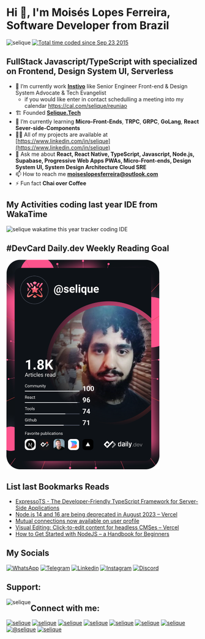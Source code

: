# Hi 👋, I&#39;m Mois&eacute;s Lopes Ferreira, Software Developer from Brazil
<p><img alt="selique" src="https://komarev.com/ghpvc/?username=selique&amp;label=Profile%20views&amp;color=0e75b6&amp;style=flat" />
<a href="https://wakatime.com/@b499571d-c337-4047-99a9-d7e3f38e5fcc"><img src="https://wakatime.com/badge/user/b499571d-c337-4047-99a9-d7e3f38e5fcc.svg" alt="Total time coded since Sep 23 2015" /></a>
</p>

## FullStack Javascript/TypeScript with specialized on Frontend, Design System UI, Serverless
- 🔭 I&rsquo;m currently work [**Instivo**](https://www.instivo.com.br/) like Senior Engineer Front-end & Design System Advocate & Tech Evangelist
  - if you would like enter in contact schedulling a meeting into my calendar https://cal.com/selique/reuniao
- 🏗 Founded [**Selique.Tech**](https://www.linkedin.com/company/selique-tech) 
- 🌱 I&rsquo;m currently learning **Micro-Front-Ends**, **TRPC**, **GRPC**, **GoLang**, **React Sever-side-Components**
- 👨&zwj;💻 All of my projects are available at [https://www.linkedin.com/in/selique](https://www.linkedin.com/in/selique) 
- 💬 Ask me about **React, React Native, TypeScript, Javascript, Node.js, Supabase, Progressive Web Apps PWAs, Micro-Front-ends, Design System UI, System Design Architecture Cloud SRE** 
- 📫 How to reach me **moiseslopesferreira@outlook.com** 
- ⚡ Fun fact **Chai over Coffee**

## My Activities coding last year IDE from WakaTime
<img alt="selique wakatime this year tracker coding IDE" src="https://wakatime.com/share/@selique/bfd2d37d-6bba-48d3-98a4-311c230e0bf6.svg" />

## #DevCard Daily.dev Weekly Reading Goal
<a href="https://app.daily.dev/selique"><img src="https://github.com/selique/selique/blob/master/devcard.svg" width="400" alt="Moises lopes ferreira's Dev Card"/></a>

## List last Bookmarks Reads

<!-- daily.dev BOOKMARKS:START -->
- [ExpressoTS - The Developer-Friendly TypeScript Framework for Server-Side Applications](https://app.daily.dev/posts/yFijD2ZlV?utm_source=rss&utm_medium=bookmarks&utm_campaign=8apc8a4Me)
- [Node.js 14 and 16 are being deprecated in August 2023 – Vercel](https://app.daily.dev/posts/0hMPFRAog?utm_source=rss&utm_medium=bookmarks&utm_campaign=8apc8a4Me)
- [Mutual connections now available on user profile](https://app.daily.dev/posts/G0cfAu7gY?utm_source=rss&utm_medium=bookmarks&utm_campaign=8apc8a4Me)
- [Visual Editing: Click-to-edit content for headless CMSes – Vercel](https://app.daily.dev/posts/JCDoRixzi?utm_source=rss&utm_medium=bookmarks&utm_campaign=8apc8a4Me)
- [How to Get Started with NodeJS – a Handbook for Beginners](https://app.daily.dev/posts/DuKZfxiom?utm_source=rss&utm_medium=bookmarks&utm_campaign=8apc8a4Me)
<!-- daily.dev BOOKMARKS:END -->

## My Socials
[![WhatsApp](https://img.shields.io/badge/WhatsApp-25D366?style=for-the-badge&logo=whatsapp&logoColor=white)](https://wa.me/5511953636909)
[![Telegram](https://img.shields.io/badge/Telegram-2CA5E0?style=for-the-badge&logo=telegram&logoColor=white)](https://t.me/selique)
[![Linkedin](https://img.shields.io/badge/LinkedIn-0077B5?style=for-the-badge&logo=linkedin&logoColor=white)](https://www.linkedin.com/in/selique)
[![Instagram](https://img.shields.io/badge/Instagram-E4405F?style=for-the-badge&logo=instagram&logoColor=white)](https://www.instagram.com/selique/)
[![Discord](https://img.shields.io/badge/Discord-7289DA?style=for-the-badge&logo=discord&logoColor=white)](https://discordapp.com/users/252147296685391872/)

## Support:
<p><a href="https://www.buymeacoffee.com/selique"><img alt="selique" src="https://cdn.buymeacoffee.com/buttons/v2/default-yellow.png" style="float:left;" /></a></p>

## Connect with me:
<p><a href="https://codepen.io/selique" target="blank"><img alt="selique" src="https://cdn.jsdelivr.net/npm/simple-icons@3.0.1/icons/codepen.svg" width="40" height="40" /></a> <a href="https://dev.to/selique" target="blank"><img alt="selique" src="https://cdn.jsdelivr.net/npm/simple-icons@3.0.1/icons/dev-dot-to.svg" width="40" height="40" /></a> <a href="https://linkedin.com/in/selique" target="blank"><img alt="selique" src="https://cdn.jsdelivr.net/npm/simple-icons@3.0.1/icons/linkedin.svg" width="40" height="40" /></a> <a href="https://codesandbox.com/selique" target="blank"><img alt="selique" src="https://cdn.jsdelivr.net/npm/simple-icons@3.0.1/icons/codesandbox.svg" width="40" height="40" /></a> <a href="https://fb.com/selique" target="blank"><img alt="selique" src="https://cdn.jsdelivr.net/npm/simple-icons@3.0.1/icons/facebook.svg" width="40" height="40" /></a> <a href="https://instagram.com/selique" target="blank"><img alt="selique" src="https://cdn.jsdelivr.net/npm/simple-icons@3.0.1/icons/instagram.svg" width="40" height="40" /></a> <a href="https://www.behance.net/selique" target="blank"><img alt="selique" src="https://cdn.jsdelivr.net/npm/simple-icons@3.0.1/icons/behance.svg" width="40" height="40" /></a> <a href="https://medium.com/@selique" target="blank"><img alt="@selique" src="https://cdn.jsdelivr.net/npm/simple-icons@3.0.1/icons/medium.svg" width="40" height="40" /></a> <a href="https://www.hackerrank.com/selique" target="blank"><img alt="selique" src="https://cdn.jsdelivr.net/npm/simple-icons@3.0.1/icons/hackerrank.svg" width="40" height="40" /></a></p>
